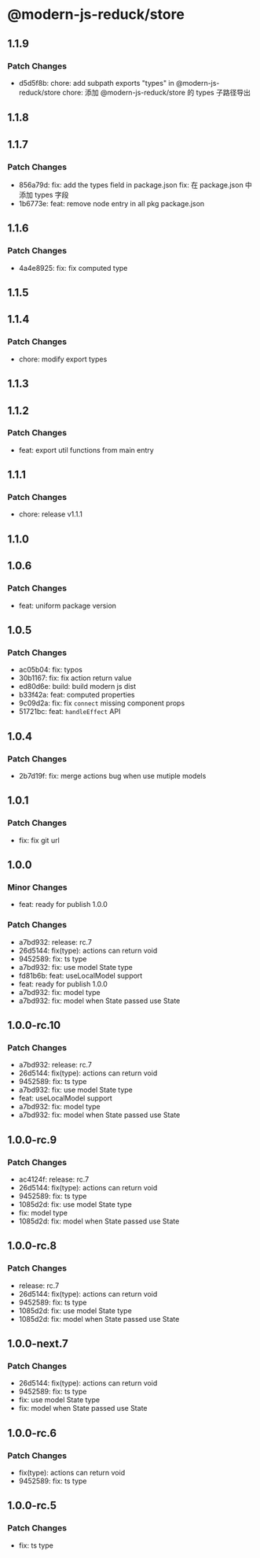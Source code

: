 # @modern-js-reduck/store

## 1.1.9

### Patch Changes

- d5d5f8b: chore: add subpath exports "types" in @modern-js-reduck/store
  chore: 添加 @modern-js-reduck/store 的 types 子路径导出

## 1.1.8

## 1.1.7

### Patch Changes

- 856a79d: fix: add the types field in package.json
  fix: 在 package.json 中添加 types 字段
- 1b6773e: feat: remove node entry in all pkg package.json

## 1.1.6

### Patch Changes

- 4a4e8925: fix: fix computed type

## 1.1.5

## 1.1.4

### Patch Changes

- chore: modify export types

## 1.1.3

## 1.1.2

### Patch Changes

- feat: export util functions from main entry

## 1.1.1

### Patch Changes

- chore: release v1.1.1

## 1.1.0

## 1.0.6

### Patch Changes

- feat: uniform package version

## 1.0.5

### Patch Changes

- ac05b04: fix: typos
- 30b1167: fix: fix action return value
- ed80d6e: build: build modern js dist
- b33f42a: feat: computed properties
- 9c09d2a: fix: fix `connect` missing component props
- 51721bc: feat: `handleEffect` API

## 1.0.4

### Patch Changes

- 2b7d19f: fix: merge actions bug when use mutiple models

## 1.0.1

### Patch Changes

- fix: fix git url

## 1.0.0

### Minor Changes

- feat: ready for publish 1.0.0

### Patch Changes

- a7bd932: release: rc.7
- 26d5144: fix(type): actions can return void
- 9452589: fix: ts type
- a7bd932: fix: use model State type
- fd81b6b: feat: useLocalModel support
- feat: ready for publish 1.0.0
- a7bd932: fix: model type
- a7bd932: fix: model<State> when State passed use State

## 1.0.0-rc.10

### Patch Changes

- a7bd932: release: rc.7
- 26d5144: fix(type): actions can return void
- 9452589: fix: ts type
- a7bd932: fix: use model State type
- feat: useLocalModel support
- a7bd932: fix: model type
- a7bd932: fix: model<State> when State passed use State

## 1.0.0-rc.9

### Patch Changes

- ac4124f: release: rc.7
- 26d5144: fix(type): actions can return void
- 9452589: fix: ts type
- 1085d2d: fix: use model State type
- fix: model type
- 1085d2d: fix: model<State> when State passed use State

## 1.0.0-rc.8

### Patch Changes

- release: rc.7
- 26d5144: fix(type): actions can return void
- 9452589: fix: ts type
- 1085d2d: fix: use model State type
- 1085d2d: fix: model<State> when State passed use State

## 1.0.0-next.7

### Patch Changes

- 26d5144: fix(type): actions can return void
- 9452589: fix: ts type
- fix: use model State type
- fix: model<State> when State passed use State

## 1.0.0-rc.6

### Patch Changes

- fix(type): actions can return void
- 9452589: fix: ts type

## 1.0.0-rc.5

### Patch Changes

- fix: ts type
